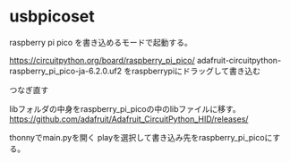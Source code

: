 # usbpicoset

raspberry pi pico を書き込めるモードで起動する。


https://circuitpython.org/board/raspberry_pi_pico/
adafruit-circuitpython-raspberry_pi_pico-ja-6.2.0.uf2
をraspberrypiにドラッグして書き込む

つなぎ直す

libフォルダの中身をraspberry_pi_picoの中のlibファイルに移す。
https://github.com/adafruit/Adafruit_CircuitPython_HID/releases/

thonnyでmain.pyを開く
playを選択して書き込み先をraspberry_pi_picoにする。

